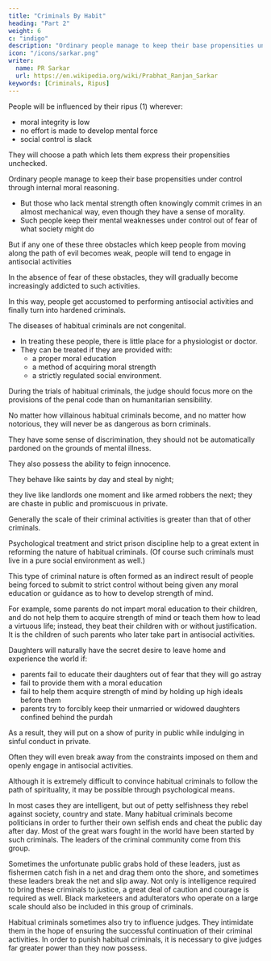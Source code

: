 ```yaml
---
title: "Criminals By Habit"
heading: "Part 2"
weight: 6
c: "indigo"
description: "Ordinary people manage to keep their base propensities under control through internal moral reasoning"
icon: "/icons/sarkar.png"
writer:
  name: PR Sarkar
  url: https://en.wikipedia.org/wiki/Prabhat_Ranjan_Sarkar
keywords: [Criminals, Ripus]
---
```




People will be influenced by their ripus (1) wherever:
- moral integrity is low
- no effort is made to develop mental force
- social control is slack

They will choose a path which lets them express their propensities unchecked.

Ordinary people manage to keep their base propensities under control through internal moral reasoning. 
- But those who lack mental strength often knowingly commit crimes in an almost mechanical way, even though they have a sense of morality.
- Such people keep their mental weaknesses under control out of fear of what society might do

But if any one of these three obstacles which keep people from moving along the path of evil becomes weak, people will tend to engage in antisocial activities

In the absence of fear of these obstacles, they will gradually become increasingly addicted to such activities. 

In this way, people get accustomed to performing antisocial activities and finally turn into hardened criminals.

The diseases of habitual criminals are not congenital.
- In treating these people, there is little place for a physiologist or doctor. 
- They can be treated if they are provided with:
  - a proper moral education
  - a method of acquiring moral strength
  - a strictly regulated social environment. 

During the trials of habitual criminals, the judge should focus more on the provisions of the penal code than on humanitarian sensibility. <!-- this approach will benefit society. -->

No matter how villainous habitual criminals become, and no matter how notorious, they will never be as dangerous as born criminals.

They have some sense of discrimination, they should not be automatically pardoned on the grounds of mental illness. 

They also possess the ability to feign innocence. 

They behave like saints by day and steal by night; 

they live like landlords one moment and like armed robbers the next; they are chaste in public and promiscuous in private. 

Generally the scale of their criminal activities is greater than that of other criminals.

Psychological treatment and strict prison discipline help to a great extent in reforming the nature of habitual criminals. (Of course such criminals must live in a pure social environment as well.)

This type of criminal nature is often formed as an indirect result of people being forced to submit to strict control without being given any moral education or guidance as to how to develop strength of mind. 

For example, some parents do not impart moral education to their children, and do not help them to acquire strength of mind or teach them how to lead a virtuous life; instead, they beat their children with or without justification. It is the children of such parents who later take part in antisocial activities.

Daughters will naturally have the secret desire <!-- will awaken in them --> to leave home and experience the world if:
- parents fail to educate their daughters out of fear that they will go astray
- fail to provide them with a moral education
- fail to help them acquire strength of mind by holding up high ideals before them
- parents try to forcibly keep their unmarried or widowed daughters confined behind the purdah


As a result, they will put on a show of purity in public while indulging in sinful conduct in private. 

Often they will even break away from the constraints imposed on them and openly engage in antisocial activities.

Although it is extremely difficult to convince habitual criminals to follow the path of spirituality, it may be possible through psychological means.

In most cases they are intelligent, but out of petty selfishness they rebel against society, country and state. Many habitual criminals become politicians in order to further their own selfish ends and cheat the public day after day. Most of the great wars fought in the world have been started by such criminals. The leaders of the criminal community come from this group. 

Sometimes the unfortunate public grabs hold of these leaders, just as fishermen catch fish in a net and drag them onto the shore, and sometimes these leaders break the net and slip away. Not only is intelligence required to bring these criminals to justice, a great deal of caution and courage is required as well. Black marketeers and adulterators who operate on a large scale should also be included in this group of criminals.

Habitual criminals sometimes also try to influence judges. They intimidate them in the hope of ensuring the successful continuation of their criminal activities. In order to punish habitual criminals, it is necessary to give judges far greater power than they now possess.

